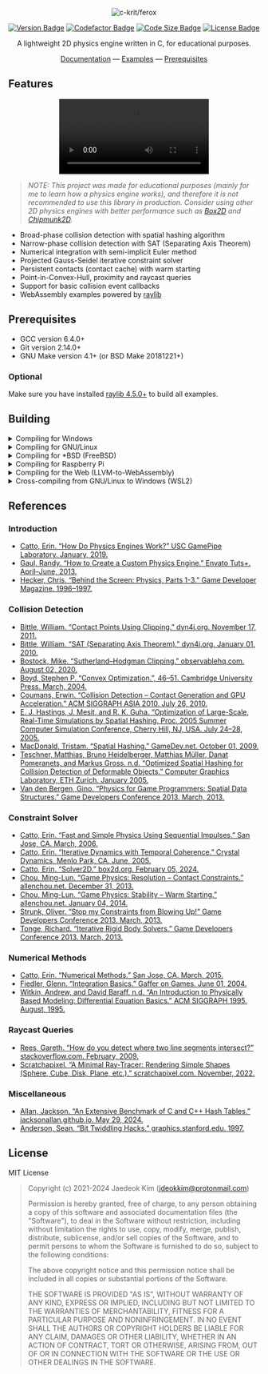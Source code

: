 <div align="center">

<img src="docs/static/images/readme-logo.png" alt="c-krit/ferox"><br>

[![Version Badge](https://img.shields.io/github/v/release/c-krit/ferox?color=lightseagreen)](https://github.com/c-krit/ferox/releases)
[![Codefactor Badge](https://www.codefactor.io/repository/github/c-krit/ferox/badge)](https://www.codefactor.io/repository/github/c-krit/ferox)
[![Code Size Badge](https://img.shields.io/github/languages/code-size/c-krit/ferox?color=brightgreen)](https://github.com/c-krit/ferox)
[![License Badge](https://img.shields.io/github/license/c-krit/ferox)](https://github.com/c-krit/ferox/blob/main/LICENSE)

A lightweight 2D physics engine written in C, for educational purposes.

[Documentation](/wiki) &mdash;
[Examples](./examples/src) &mdash;
[Prerequisites](#prerequisites)

</div>

## Features

<div align="center">
  <video src="https://github.com/user-attachments/assets/b8a8da2e-283b-4208-820b-914429b51e08" />
</div>

> *NOTE: This project was made for educational purposes (mainly for me to learn how a physics engine works), and therefore it is not recommended to use this library in production. Consider using other 2D physics engines with better performance such as [Box2D](https://github.com/erincatto/box2d) and [Chipmunk2D](https://github.com/slembcke/Chipmunk2D).*

- Broad-phase collision detection with spatial hashing algorithm
- Narrow-phase collision detection with SAT (Separating Axis Theorem)
- Numerical integration with semi-implicit Euler method
- Projected Gauss-Seidel iterative constraint solver
- Persistent contacts (contact cache) with warm starting
- Point-in-Convex-Hull, proximity and raycast queries
- Support for basic collision event callbacks
- WebAssembly examples powered by [raylib](https://github.com/raysan5/raylib)

## Prerequisites

- GCC version 6.4.0+
- Git version 2.14.0+
- GNU Make version 4.1+ (or BSD Make 20181221+)

### Optional

Make sure you have installed [raylib 4.5.0+](https://github.com/raysan5/raylib/releases/tag/4.5.0) to build all examples.

## Building

<details>
<summary>Compiling for Windows</summary>

### [MSYS2 (MinGW-w64)](https://www.msys2.org/)

Download the latest release of MSYS2 from [here](https://www.msys2.org/) and follow the instructions on the homepage.

```console
# MSYS2, UCRT 64-bit

$ pacman -Syu && pacman -S mingw-w64-ucrt-x86_64-gcc
$ git clone https://github.com/c-krit/ferox && cd ferox
$ make
```

Then you can install raylib by downloading the `mingw-w64-x86_64-raylib` package:

```console
$ pacman -S mingw-w64-x86_64-raylib
$ cd examples
```

You will also need to configure the `RAYLIB_INCLUDE_PATH` and `RAYLIB_LIBRARY_PATH` variables in `Makefile.mingw`:

```
$ vim Makefile.mingw
```

```
# TODO: Edit these values to match your raylib installation path!
RAYLIB_INCLUDE_PATH ?= /mingw64/include 
RAYLIB_LIBRARY_PATH ?= /mingw64/lib
```

Finally, in order to compile the examples, do:

```
$ make -f Makefile.mingw
```

<br />

### Visual Studio 2022

Download the latest release of this library from [here](https://github.com/c-krit/ferox/releases) and extract the `.zip` file to your working directory. Then, start [Windows PowerShell](https://learn.microsoft.com/en-us/powershell/scripting/windows-powershell/starting-windows-powershell?view=powershell-7.3) and type the following command to start the [Developer PowerShell](https://learn.microsoft.com/en-us/visualstudio/ide/reference/command-prompt-powershell?view=vs-2022):

```console
PS C:\Users\jdeokkim> & 'C:\Program Files\Microsoft Visual Studio\2022\Community\Common7\Tools\Launch-VsDevShell.ps1' -Arch amd64

**********************************************************************
** Visual Studio 2022 Developer PowerShell v17.7.4
** Copyright (c) 2022 Microsoft Corporation
**********************************************************************

PS C:\Users\jdeokkim\source\repos> ls ferox


    디렉터리: C:\Users\jdeokkim\source\repos\ferox


Mode                 LastWriteTime         Length Name
----                 -------------         ------ ----
d-----      2023-09-13   오후 9:15                .github
d-----      2023-09-13   오후 9:15                docs
d-----      2023-09-13   오후 9:15                examples
d-----      2023-09-13   오후 9:15                include
d-----      2023-09-13   오후 9:15                src
-a----      2023-09-13   오후 9:15           2599 .clang-format
-a----      2023-09-13   오후 9:15           1323 .gitignore
-a----      2023-09-13   오후 9:15            629 CREDITS.md
-a----      2023-09-13   오후 9:15           1099 LICENSE
-a----      2023-09-13   오후 9:15           2388 Makefile
-a----      2023-09-13   오후 9:15           1497 Makefile.emcc
-a----      2023-09-13   오후 9:15           1499 Makefile.mingw
-a----      2023-09-13   오후 9:15           2442 NMakefile
-a----      2023-09-13   오후 9:15          12944 README.md
```

In order to build this library, do:

```console
PS C:\Users\jdeokkim\source\repos> cd ferox
PS C:\Users\jdeokkim\source\repos\ferox> nmake -f NMakefile
```

<br />

### [w64devkit](https://github.com/skeeto/w64devkit)

Download the latest release of w64devkit from [here](https://github.com/skeeto/w64devkit/releases), run `w64devkit-x64-2.0.0.exe` and wait for the archive to be extracted to your working directory, and run `w64devkit/w64devkit.exe`.

```console
$ mkdir ~/workspace && cd ~/workspace
$ wget https://github.com/c-krit/ferox/archive/refs/heads/main.zip && unzip main.zip
$ mv ferox-main ferox && cd ferox
```

In order to build this library, do:

```console
$ make -f Makefile.mingw
```

You may need to compile raylib for Windows before compiling the examples:

```console
$ cd .. && wget https://github.com/raysan5/raylib/archive/refs/tags/4.5.0.zip
$ unzip 4.5.0.zip && mv raylib-4.5.0 raylib
$ make -C raylib/src -j`nproc`
$ rm ./*.zip
```

Finally, in order to compile the examples, do:

```console
$ cd ~/workspace/ferox/examples
$ make -f Makefile.mingw \
  RAYLIB_INCLUDE_PATH=../../raylib/src RAYLIB_LIBRARY_PATH=../../raylib/src
```

</details>

<details>
<summary>Compiling for GNU/Linux</summary>

### Arch Linux / Manjaro Linux

```console
$ sudo pacman -Syu && sudo pacman -S base-devel git
$ git clone https://github.com/c-krit/ferox ~/ferox && cd ~/ferox
$ make
```

In order to compile the examples, do:

```console
$ sudo pacman -Syu && sudo pacman -S alsa-lib mesa libx11 libxrandr \
  libxi libxcursor libxinerama
$ git clone https://github.com/raysan5/raylib ~/raylib && cd ~/raylib/src
$ make PLATFORM=PLATFORM_DESKTOP GLFW_LINUX_ENABLE_WAYLAND=OFF && make install
```

```console
$ cd ~/ferox/examples && make
```

### Debian / Ubuntu

```console
$ sudo apt install build-essential git
$ git clone https://github.com/c-krit/ferox ~/ferox && cd ~/ferox
$ make
```

In order to compile the examples, do:

```console
$ sudo apt update && sudo apt install libasound2-dev libgl1-mesa-dev \
  libglu1-mesa-dev libx11-dev libxrandr-dev libxi-dev libxcursor-dev \
  libxinerama-dev libxkbcommon-dev
$ git clone https://github.com/raysan5/raylib ~/raylib && cd ~/raylib/src
$ make PLATFORM=PLATFORM_DESKTOP GLFW_LINUX_ENABLE_WAYLAND=OFF && make install
```

```console
$ cd ~/ferox/examples && make
```

### Void Linux

```console
$ sudo xbps-install base-devel git
$ git clone https://github.com/c-krit/ferox ~/ferox && cd ~/ferox
$ make
```

In order to compile the examples, do:

```console
$ sudo xbps-install -Syu && sudo xbps-install alsa-lib-devel libglvnd-devel \
  libX11-devel libXrandr-devel libXi-devel libXcursor-devel libXinerama-devel mesa
$ git clone https://github.com/raysan5/raylib ~/raylib && cd ~/raylib/src
$ make PLATFORM=PLATFORM_DESKTOP GLFW_LINUX_ENABLE_WAYLAND=OFF && make install
```

```console
$ cd ~/ferox/examples && make
```

</details>

<details>
<summary>Compiling for *BSD (FreeBSD)</summary>

### FreeBSD

```console
$ sudo pkg install git
$ git clone https://github.com/c-krit/ferox && cd ferox
$ make
```

Then you can install raylib by downloading the `raylib` package:

```
$ sudo pkg install raylib
```

Finally, in order to compile the examples, do:

```console
$ cd examples
$ make RAYLIB_INCLUDE_PATH=/usr/local/include RAYLIB_LIBRARY_PATH=/usr/local/lib
```

</details>

<details>
<summary>Compiling for Raspberry Pi</summary>

### Raspberry Pi OS (Raspbian)

```console
$ sudo apt install build-essential git
$ git clone https://github.com/c-krit/ferox && cd ferox
$ make
```

You may need to recompile raylib for Raspberry Pi before compiling the examples:

```console
$ sudo apt install libdrm-dev libegl1-mesa-dev libgles2-mesa-dev libgbm-dev
$ git clone https://github.com/raysan5/raylib && cd raylib/src
$ make -j`nproc` PLATFORM=PLATFORM_DRM
```

Finally, in order to compile the examples, do:

```console
$ cd examples
$ make -f Makefile.drm
```

</details>

<details>
<summary>Compiling for the Web (LLVM-to-WebAssembly)</summary>

<br />

Compiling for the Web requires installation of the [Emscripten SDK](https://emscripten.org/).

### Debian / Ubuntu

```console
$ sudo apt install build-essential git
$ git clone https://github.com/emscripten-core/emsdk && cd emsdk
$ ./emsdk install latest
$ ./emsdk activate latest
$ source ./emsdk_env.sh
```

After setting up the environment variables for Emscripten SDK, do:

```console
$ git clone https://github.com/c-krit/ferox && cd ferox
$ make -f Makefile.emcc
```

You may need to recompile raylib for the Web before compiling the examples:

```console
$ git clone https://github.com/raysan5/raylib && cd raylib/src
$ make -j`nproc` PLATFORM=PLATFORM_WEB -B
```

Finally, in order to compile the examples, do:

```console
$ cd examples
$ make -f Makefile.emcc RAYLIB_PATH=../../raylib
$ emrun --no_browser ./bin/basic.html
```

</details>

<details>
<summary>Cross-compiling from GNU/Linux to Windows (WSL2)</summary>

### Debian / Ubuntu

```console
$ sudo apt install build-essential git mingw-w64
$ git clone https://github.com/c-krit/ferox && cd ferox
$ make -f Makefile.mingw
```

You may need to recompile raylib for Windows before compiling the examples:

```console
$ git clone https://github.com/raysan5/raylib && cd raylib/src
$ make -j`nproc` CC=x86_64-w64-mingw32-gcc AR=x86_64-w64-mingw32-ar OS=Windows_NT
```

Lastly, in order to compile the examples, do:

```console
$ cd examples
$ make -f Makefile.mingw RAYLIB_INCLUDE_PATH=../../raylib RAYLIB_LIBRARY_PATH=../../raylib
```

</details>

## References

### Introduction

- [Catto, Erin. “How Do Physics Engines Work?” USC GamePipe Laboratory. January, 2019.](https://github.com/erincatto/box2d-lite/blob/master/docs/HowDoPhysicsEnginesWork.pdf)
- [Gaul, Randy. “How to Create a Custom Physics Engine.” Envato Tuts+. April–June, 2013.](https://gamedevelopment.tutsplus.com/series/how-to-create-a-custom-physics-engine--gamedev-12715)
- [Hecker, Chris. “Behind the Screen: Physics, Parts 1-3.” Game Developer Magazine. 1996–1997.](https://www.chrishecker.com/Rigid_Body_Dynamics)

### Collision Detection

- [Bittle, William. “Contact Points Using Clipping.” dyn4j.org. November 17, 2011.](https://dyn4j.org/2011/11/contact-points-using-clipping/)
- [Bittle, William. “SAT (Separating Axis Theorem).” dyn4j.org. January 01, 2010.](https://dyn4j.org/2010/01/sat/)
- [Bostock, Mike. “Sutherland–Hodgman Clipping.” observablehq.com. August 02, 2020.](https://observablehq.com/@mbostock/sutherland-hodgman-clipping)
- [Boyd, Stephen P. “Convex Optimization.”, 46–51. Cambridge University Press. March, 2004.](https://web.stanford.edu/~boyd/cvxbook/bv_cvxbook.pdf)
- [Coumans, Erwin. “Collision Detection – Contact Generation and GPU Acceleration.” ACM SIGGRAPH ASIA 2010. July 26, 2010.](https://sgvr.kaist.ac.kr/~sungeui/Collision_tutorial/Erwin.pdf)
- [E. J. Hastings, J. Mesit, and R. K. Guha. “Optimization of Large-Scale, Real-Time Simulations by Spatial Hashing. Proc. 2005 Summer Computer Simulation Conference, Cherry Hill, NJ, USA. July 24–28, 2005.](https://scholar.google.com/citations?view_op=view_citation&hl=en&user=u_GkP-EAAAAJ&citation_for_view=u_GkP-EAAAAJ:UeHWp8X0CEIC)
- [MacDonald, Tristam. “Spatial Hashing.” GameDev.net. October 01, 2009.](https://www.gamedev.net/tutorials/programming/general-and-gameplay-programming/spatial-hashing-r2697/)
- [Teschner, Matthias, Bruno Heidelberger, Matthias Müller, Danat Pomeranets, and Markus Gross. n.d. “Optimized Spatial Hashing for Collision Detection of Deformable Objects.” Computer Graphics Laboratory, ETH Zurich. January 2005.](https://matthias-research.github.io/pages/publications/tetraederCollision.pdf)
- [Van den Bergen, Gino. “Physics for Game Programmers: Spatial Data Structures.” Game Developers Conference 2013. March, 2013.](https://storage.googleapis.com/google-code-archive-downloads/v2/code.google.com/box2d/GDC13_vandenBergen_Gino_Physics_Tut.pdf)

### Constraint Solver

- [Catto, Erin. “Fast and Simple Physics Using Sequential Impulses.” San Jose, CA. March, 2006.](https://box2d.org/files/ErinCatto_SequentialImpulses_GDC2006.pdf)
- [Catto, Erin. “Iterative Dynamics with Temporal Coherence.” Crystal Dynamics, Menlo Park, CA. June, 2005.](https://box2d.org/files/ErinCatto_IterativeDynamics_GDC2005.pdf)
- [Catto, Erin. “Solver2D.” box2d.org. February 05, 2024.](https://box2d.org/posts/2024/02/solver2d/)
- [Chou, Ming-Lun. “Game Physics: Resolution – Contact Constraints.” allenchou.net. December 31, 2013.](https://allenchou.net/2013/12/game-physics-resolution-contact-constraints/)
- [Chou, Ming-Lun. “Game Physics: Stability – Warm Starting.” allenchou.net. January 04, 2014.](http://allenchou.net/2014/01/game-physics-stability-warm-starting/)
- [Strunk, Oliver. “Stop my Constraints from Blowing Up!” Game Developers Conference 2013. March, 2013.](https://storage.googleapis.com/google-code-archive-downloads/v2/code.google.com/box2d/Strunk_Oliver_Stop_My_Constraints_From_Blowing_Up.pdf)
- [Tonge, Richard. “Iterative Rigid Body Solvers.” Game Developers Conference 2013. March, 2013.](https://archive.org/details/GDC2013Tonge)

### Numerical Methods

- [Catto, Erin. “Numerical Methods.” San Jose, CA. March, 2015.](https://box2d.org/files/ErinCatto_NumericalMethods_GDC2015.pdf)
- [Fiedler, Glenn. “Integration Basics.” Gaffer on Games. June 01, 2004.](https://gafferongames.com/post/integration_basics/)
- [Witkin, Andrew, and David Baraff. n.d. “An Introduction to Physically Based Modeling: Differential Equation Basics.” ACM SIGGRAPH 1995. August, 1995.](http://www.cs.cmu.edu/~baraff/sigcourse/index.html)

### Raycast Queries

- [Rees, Gareth. “How do you detect where two line segments intersect?” stackoverflow.com. February, 2009.](https://stackoverflow.com/questions/563198/how-do-you-detect-where-two-line-segments-intersect/565282#565282)
- [Scratchapixel. “A Minimal Ray-Tracer: Rendering Simple Shapes (Sphere, Cube, Disk, Plane, etc.).” scratchapixel.com. November, 2022.](https://www.scratchapixel.com/lessons/3d-basic-rendering/minimal-ray-tracer-rendering-simple-shapes/ray-sphere-intersection.html)

### Miscellaneous

- [Allan, Jackson. “An Extensive Benchmark of C and C++ Hash Tables.” jacksonallan.github.io. May 29, 2024.](https://jacksonallan.github.io/c_cpp_hash_tables_benchmark/)
- [Anderson, Sean. “Bit Twiddling Hacks.” graphics.stanford.edu. 1997.](http://graphics.stanford.edu/%7Eseander/bithacks.html)

## License

MIT License

> Copyright (c) 2021-2024 Jaedeok Kim (jdeokkim@protonmail.com)
> 
> Permission is hereby granted, free of charge, to any person obtaining a copy
> of this software and associated documentation files (the "Software"), to deal
> in the Software without restriction, including without limitation the rights
> to use, copy, modify, merge, publish, distribute, sublicense, and/or sell
> copies of the Software, and to permit persons to whom the Software is
> furnished to do so, subject to the following conditions:
> 
> The above copyright notice and this permission notice shall be included in all
> copies or substantial portions of the Software.
> 
> THE SOFTWARE IS PROVIDED "AS IS", WITHOUT WARRANTY OF ANY KIND, EXPRESS OR
> IMPLIED, INCLUDING BUT NOT LIMITED TO THE WARRANTIES OF MERCHANTABILITY,
> FITNESS FOR A PARTICULAR PURPOSE AND NONINFRINGEMENT. IN NO EVENT SHALL THE
> AUTHORS OR COPYRIGHT HOLDERS BE LIABLE FOR ANY CLAIM, DAMAGES OR OTHER
> LIABILITY, WHETHER IN AN ACTION OF CONTRACT, TORT OR OTHERWISE, ARISING FROM,
> OUT OF OR IN CONNECTION WITH THE SOFTWARE OR THE USE OR OTHER DEALINGS IN THE
> SOFTWARE. 
